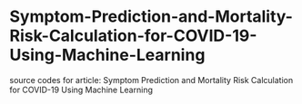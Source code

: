 # Symptom-Prediction-and-Mortality-Risk-Calculation-for-COVID-19-Using-Machine-Learning
source codes for article: Symptom Prediction and Mortality Risk Calculation for COVID-19 Using Machine Learning
